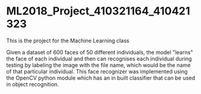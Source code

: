 # ML2018_Project_410321164_410421323
This is the project for the Machine Learning class

Given a dataset of 600 faces of 50 different individuals, the model "learns" 
the face of each individual and then can recognises each individual during testing
by labeling the image with the file name, which would be the name of that particular
individual. This face recognizer was implemented using the OpenCV python module which has an
in built classifier that can be used in object recognition.
